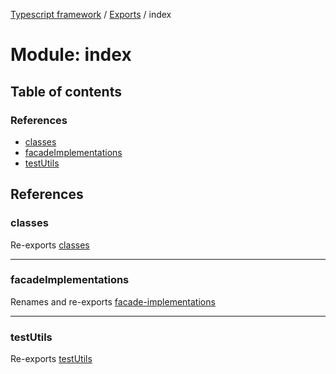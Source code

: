 [Typescript framework](../index.md) / [Exports](../modules.md) / index

# Module: index

## Table of contents

### References

- [classes](index.md#classes)
- [facadeImplementations](index.md#facadeimplementations)
- [testUtils](index.md#testutils)

## References

### classes

Re-exports [classes](classes.md)

___

### facadeImplementations

Renames and re-exports [facade-implementations](facade_implementations.md)

___

### testUtils

Re-exports [testUtils](testUtils.md)
